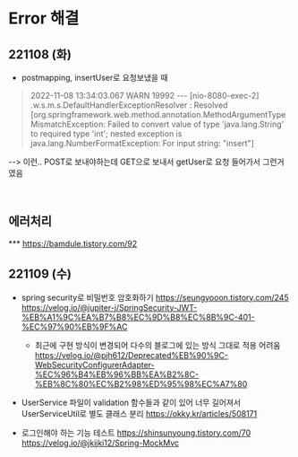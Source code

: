 # Error 해결

## 221108 (화)

- postmapping, insertUser로 요청보냈을 때

> 2022-11-08 13:34:03.067  WARN 19992 --- [nio-8080-exec-2] .w.s.m.s.DefaultHandlerExceptionResolver : Resolved [org.springframework.web.method.annotation.MethodArgumentTypeMismatchException: Failed to convert value of type 'java.lang.String' to required type 'int'; nested exception is java.lang.NumberFormatException: For input string: "insert"]

--> 이런.. POST로 보내야하는데 GET으로 보내서 getUser로 요청 들어가서 그런거였음

<br>

## 에러처리
*** https://bamdule.tistory.com/92

## 221109 (수)

- spring security로 비밀번호 암호화하기
https://seungyooon.tistory.com/245
https://velog.io/@jupiter-j/SpringSecurity-JWT-%EB%A1%9C%EA%B7%B8%EC%9D%B8%EC%8B%9C-401-%EC%97%90%EB%9F%AC

    - 최근에 구현 방식이 변경되어 다수의 블로그에 있는 방식 그대로 적용 어려움
    https://velog.io/@pjh612/Deprecated%EB%90%9C-WebSecurityConfigurerAdapter-%EC%96%B4%EB%96%BB%EA%B2%8C-%EB%8C%80%EC%B2%98%ED%95%98%EC%A7%80

- UserService 파일이 validation 함수들과 같이 있어 너무 길어져서 UserServiceUtil로 별도 클래스 분리
https://okky.kr/articles/508171

- 로그인해야 하는 기능 테스트
    https://shinsunyoung.tistory.com/70
    https://velog.io/@jkijki12/Spring-MockMvc


